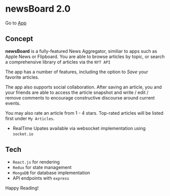# newsBoard 2.0

Go to [App](https://young-plains-73073.herokuapp.com)

## Concept

**newsBoard** is a fully-featured News Aggregator, similiar to apps such as Apple News or Flipboard.  You are able to browse articles by topic, or search a comprehensive library of articles via the `NYT API`

The app has a number of features, including the option to *Save* your favorite articles.

The app also supports social collaboration.  After saving an article, you and your friends are able to access the article snapshot and write / edit / remove comments to encourage constructive discourse around current events. 

You may also rate an article from 1 - 4 stars. Top-rated articles will be listed first under `My Articles`.

* RealTime Upates available via websocket implementation using `socket.io`

## Tech
* `React.js` for rendering
* `Redux` for state management
* `MongoDB` for database implementation
* API endpoints with `express`

Happy Reading!
